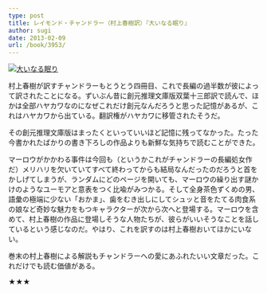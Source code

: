 ```yaml
---
type: post
title: レイモンド・チャンドラー（村上春樹訳）『大いなる眠り』
author: sugi
date: 2013-02-09
url: /book/3953/
---
```

<a href="http://www.amazon.co.jp/exec/obidos/ASIN/4152093420/chezsugi-22/ref=nosim/" onclick="_gaq.push(['_trackEvent', 'outbound-article', 'http://www.amazon.co.jp/exec/obidos/ASIN/4152093420/chezsugi-22/ref=nosim/', '']);" name="amazletlink" target="_blank"><img src="http://i0.wp.com/ecx.images-amazon.com/images/I/41RusjsHTkL._SL160_.jpg?w=660" alt="大いなる眠り" class="alignleft"  data-recalc-dims="1" /></a>

村上春樹が訳すチャンドラーもとうとう四冊目、これで長編の過半数が彼によって訳されたことになる。ずいぶん昔に創元推理文庫版双葉十三郎訳で読んで、ほかは全部ハヤカワなのになぜこれだけ創元なんだろうと思った記憶があるが、これはハヤカワから出ている。翻訳権がハヤカワに移管されたそうだ。

その創元推理文庫版はまったくといっていいほど記憶に残ってなかった。たった今書かれたばかりの書き下ろしの作品よりも新鮮な気持ちで読むことができた。

マーロウがかかわる事件は今回も（というかこれがチャンドラーの長編処女作だ）メリハリを欠いていてすべて終わってからも結局なんだったのだろうと首をかしげてしまうが、ランダムにどのページを開いても、マーロウの繰り出す謎かけのようなユーモアと意表をつく比喩がみつかる。そして全身茶色ずくめの男、語彙の極端に少ない「おかま」、歯をむき出しにしてシュッと音をたてる肉食系の娘など奇妙な魅力をもつキャラクターが次から次へと登場する。マーロウを含めて、村上春樹の作品に登場しそうな人物たちが、彼らがいいそうなことを話しているという感じなのだ。やはり、これを訳すのは村上春樹おいてほかにいない。

巻末の村上春樹による解説もチャンドラーへの愛にあふれたいい文章だった。これだけでも読む価値がある。

★★★
